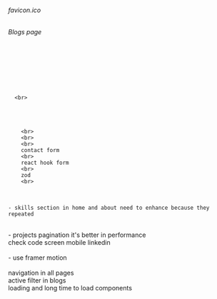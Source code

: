 ###### favicon.ico

###### Blogs page

  <br>
  <br>
 
  <br>
  <br>
  <br>

      <br>

<br>

<br>

        <br>
        <br>
        <br>
        contact form
        <br>
        react hook form
        <br>
        zod
        <br>

<br>

    - skills section in home and about need to enhance because they repeated

<br>
- projects pagination it's better in performance

<br>
check code screen mobile linkedin

<br>

<br>
- use framer motion

<br>

<br>
navigation in all pages
<br>
active filter in blogs
<br>
loading and long time to load components
<br>

